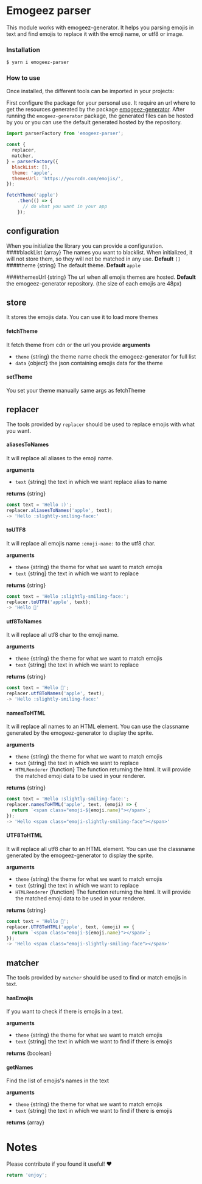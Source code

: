 # Emogeez parser

This module works with emogeez-generator. It helps you parsing emojis in text and find emojis to replace it with the emoji name, or utf8 or image.

### Installation 
```bash
$ yarn i emogeez-parser
```

### How to use

Once installed, the different tools can be imported in your projects:

First configure the package for your personal use.
It require an url where to get the resources generated by the package [emogeez-generator](https://github.com/arthur-feral/emogeez/tree/master/packages/emogeez-generator).
After running the `emogeez-generator` package, the generated files can be hosted by you or you can use the default generated hosted by the repository.

```javascript
import parserFactory from 'emogeez-parser';

const {
  replacer,
  matcher,
} = parserFactory({
  blackList: [],
  theme: 'apple',
  themesUrl: 'https://yourcdn.com/emojis/',
});

fetchTheme('apple')
    .then(() => {
      // do what you want in your app
    });
```

configuration
-
When you initialize the library you can provide a configuration.
####blackList {array<string>} 
The names you want to blacklist. When initialized, it will not store them, so they will not be matched in any use.
**Default** `[]`
####theme {string} 
The default thème.
**Default** `apple`

####themesUrl {string} 
The url when all emojis themes are hosted. 
**Default** the emogeez-generator repository. (the size of each emojis are 48px)


store
-
It stores the emojis data. You can use it to load more themes

#### fetchTheme
It fetch theme from cdn or the url you provide
**arguments**
- `theme` {string} the theme name check the emogeez-generator for full list
- `data` {object} the json containing emojis data for the theme

#### setTheme
You set your theme manually
same args as fetchTheme

replacer
-
The tools provided by `replacer` should be used to replace emojis with what you want.

#### aliasesToNames
It will replace all aliases to the emoji name.

**arguments**
- `text` {string} the text in which we want replace alias to name

**returns** {string}

```javascript
const text = 'Hello :)';
replacer.aliasesToNames('apple', text);
-> 'Hello :slightly-smiling-face:'
```
#### toUTF8
It will replace all emojis name `:emoji-name:` to the utf8 char.

**arguments**
- `theme` {string} the theme for what we want to match emojis
- `text` {string} the text in which we want to replace

**returns** {string}

```javascript
const text = 'Hello :slightly-smiling-face:';
replacer.toUTF8('apple', text);
-> 'Hello 🙂'
```

#### utf8ToNames
It will replace all utf8 char to the emoji name.

**arguments**
- `theme` {string} the theme for what we want to match emojis
- `text` {string} the text in which we want to replace

**returns** {string}

```javascript
const text = 'Hello 🙂';
replacer.utf8ToNames('apple', text);
-> 'Hello :slightly-smiling-face:'
```

#### namesToHTML
It will replace all names to an HTML element. You can use the classname generated by the emogeez-generator to display the sprite.

**arguments**
- `theme` {string} the theme for what we want to match emojis
- `text` {string} the text in which we want to replace
- `HTMLRenderer` {function} The function returning the html. It will provide the matched emoji data to be used in your renderer.

**returns** {string}

```javascript
const text = 'Hello :slightly-smiling-face:';
replacer.namesToHTML('apple', text, (emoji) => {
  return `<span class="emoji-${emoji.name}"></span>`;
});
-> 'Hello <span class="emoji-slightly-smiling-face"></span>'
```

#### UTF8ToHTML
It will replace all utf8 char to an HTML element. You can use the classname generated by the emogeez-generator to display the sprite.

**arguments**
- `theme` {string} the theme for what we want to match emojis
- `text` {string} the text in which we want to replace
- `HTMLRenderer` {function} The function returning the html. It will provide the matched emoji data to be used in your renderer.

**returns** {string}

```javascript
const text = 'Hello 🙂';
replacer.UTF8ToHTML('apple', text, (emoji) => {
  return `<span class="emoji-${emoji.name}"></span>`;
});
-> 'Hello <span class="emoji-slightly-smiling-face"></span>'
```


matcher
-
The tools provided by `matcher` should be used to find or match emojis in text.

#### hasEmojis
If you want to check if there is emojis in a text.

**arguments**
- `theme` {string} the theme for what we want to match emojis
- `text` {string} the text in which we want to find if there is emojis

**returns** {boolean}

#### getNames
Find the list of emojis's names in the text

**arguments**
- `theme` {string} the theme for what we want to match emojis
- `text` {string} the text in which we want to find if there is emojis

**returns** {array<string>}


# Notes

Please contribute if you found it useful! ❤️

```javascript
return 'enjoy';
```
